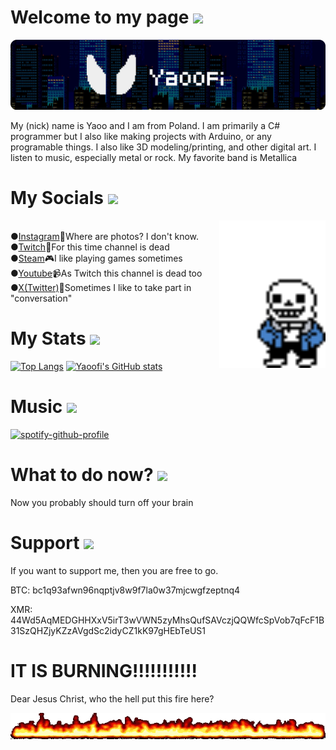 # Welcome to my page <img src="/README_files/Dark Agent.ico">

![Banner](/README_files/Github_banner.png)

My (nick) name is Yaoo and I am from Poland. I am primarily a C# programmer but I also like making projects with Arduino, or any programable things. I also like 3D modeling/printing, and other digital art. I listen to music, especially metal or rock. My favorite band is Metallica

# My Socials <img src="/README_files/Network Neighborhood.ico">

<img src="/README_files/Sans.gif" align="right" width="170">

<br>●[Instagram](https://www.instagram.com/yaoofi/)📸Where are photos? I don't know. 
<br>●[Twitch](https://www.twitch.tv/yaoofi)🎥For this time channel is dead
<br>●[Steam](https://steamcommunity.com/id/Yaoofi/)🎮I like playing games sometimes
<br>●[Youtube](https://www.youtube.com/@Yaoofi)📹As Twitch this channel is dead too
<br>●[X(Twitter)](https://twitter.com/Yaoofi)📜Sometimes I like to take part in "conversation"

# My Stats <img src="/README_files/Power (Medium).ico">
[![Top Langs](https://github-readme-stats.vercel.app/api/top-langs/?username=Yaoofi&layout=donut)](https://github.com/anuraghazra/github-readme-stats)
[![Yaoofi's GitHub stats](https://github-readme-stats.vercel.app/api?username=Yaoofi)](https://github.com/anuraghazra/github-readme-stats)

# Music <img src="/README_files/Volume.ico">

[![spotify-github-profile](https://spotify-github-profile.vercel.app/api/view?uid=jy30y2moi8dknvo2h68ag3amm&cover_image=false&theme=default&show_offline=true&background_color=121212&interchange=false&bar_color_cover=false&bar_color=ffffff)](https://spotify-github-profile.vercel.app/api/view?uid=jy30y2moi8dknvo2h68ag3amm&redirect=true)

# What to do now? <img src="/README_files/Turn Off Computer (full).ico">
Now you probably should turn off your brain

# Support <img src="/README_files/IR-Port transfer grogress(Red & Green).ico">
If you want to support me, then you are free to go.


BTC: bc1q93afwn96nqptjv8w9f7la0w37mjcwgfzeptnq4

XMR: 44Wd5AqMEDGHHXxV5irT3wVWN5zyMhsQufSAVczjQQWfcSpVob7qFcF1B31SzQHZjyKZzAVgdSc2idyCZ1kK97gHEbTeUS1

# IT IS BURNING!!!!!!!!!!!
Dear Jesus Christ, who the hell put this fire here?

<img src="/README_files/fire02.gif" />
